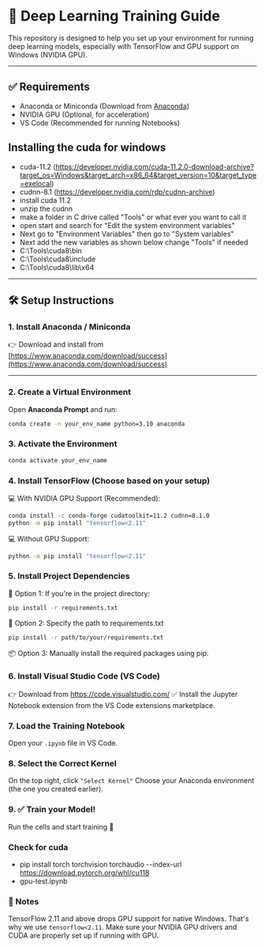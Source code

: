 # 🧠 Deep Learning Training Guide

This repository is designed to help you set up your environment for running deep learning models, especially with TensorFlow and GPU support on Windows (NVIDIA GPU).

---

## ✅ Requirements

- Anaconda or Miniconda (Download from [Anaconda](https://www.anaconda.com/download/success))
- NVIDIA GPU (Optional, for acceleration)
- VS Code (Recommended for running Notebooks)

## Installing the cuda for windows

- cuda-11.2 (https://developer.nvidia.com/cuda-11.2.0-download-archive?target_os=Windows&target_arch=x86_64&target_version=10&target_type=exelocal)
- cudnn-8.1 (https://developer.nvidia.com/rdp/cudnn-archive)
- install cuda 11.2
- unzip the cudnn
- make a folder in C drive called "Tools" or what ever you want to call it
- open start and search for "Edit the system environment variables"
- Next go to "Environment Variables" then go to "System variables"
- Next add the new variables as shown below change "Tools" if needed
- C:\Tools\cuda8\bin
- C:\Tools\cuda8\include
- C:\Tools\cuda8\lib\x64

---

## 🛠️ Setup Instructions

### 1. Install Anaconda / Miniconda

👉 Download and install from [https://www.anaconda.com/download/success](https://www.anaconda.com/download/success)

---

### 2. Create a Virtual Environment

Open **Anaconda Prompt** and run:

```bash
conda create -n your_env_name python=3.10 anaconda
```

### 3. Activate the Environment

```bash
conda activate your_env_name
```

### 4. Install TensorFlow (Choose based on your setup)

💻 With NVIDIA GPU Support (Recommended):

```bash
conda install -c conda-forge cudatoolkit=11.2 cudnn=8.1.0
python -m pip install "tensorflow<2.11"
```

💻 Without GPU Support:

```bash
python -m pip install "tensorflow<2.11"
```

### 5. Install Project Dependencies

📜 Option 1: If you're in the project directory:

```bash
pip install -r requirements.txt
```

📂 Option 2: Specify the path to requirements.txt

```bash
pip install -r path/to/your/requirements.txt
```

📦 Option 3: Manually install the required packages using pip.

### 6. Install Visual Studio Code (VS Code)

👉 Download from https://code.visualstudio.com/
✅ Install the Jupyter Notebook extension from the VS Code extensions marketplace.

### 7. Load the Training Notebook

Open your `.ipynb` file in VS Code.

### 8. Select the Correct Kernel

On the top right, click `"Select Kernel"`
Choose your Anaconda environment (the one you created earlier).

### 9. ✅ Train your Model!

Run the cells and start training 🚀

### Check for cuda

- pip install torch torchvision torchaudio --index-url https://download.pytorch.org/whl/cu118
- gpu-test.ipynb

### 📌 Notes

TensorFlow 2.11 and above drops GPU support for native Windows. That's why we use `tensorflow<2.11`.
Make sure your NVIDIA GPU drivers and CUDA are properly set up if running with GPU.
